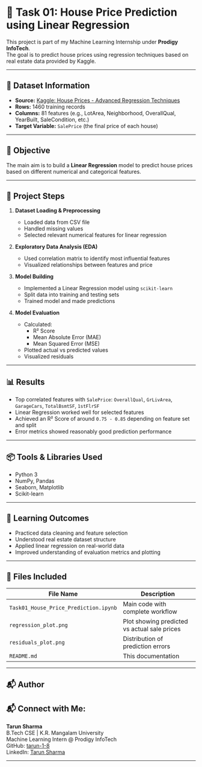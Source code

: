 # 🏡 Task 01: House Price Prediction using Linear Regression

This project is part of my Machine Learning Internship under **Prodigy InfoTech**.  
The goal is to predict house prices using regression techniques based on real estate data provided by Kaggle.

---

## 📁 Dataset Information

- **Source:** [Kaggle: House Prices - Advanced Regression Techniques](https://www.kaggle.com/c/house-prices-advanced-regression-techniques/data)
- **Rows:** 1460 training records
- **Columns:** 81 features (e.g., LotArea, Neighborhood, OverallQual, YearBuilt, SaleCondition, etc.)
- **Target Variable:** `SalePrice` (the final price of each house)

---

## 🎯 Objective

The main aim is to build a **Linear Regression** model to predict house prices based on different numerical and categorical features.

---

## 🧪 Project Steps

1. **Dataset Loading & Preprocessing**
   - Loaded data from CSV file
   - Handled missing values
   - Selected relevant numerical features for linear regression

2. **Exploratory Data Analysis (EDA)**
   - Used correlation matrix to identify most influential features
   - Visualized relationships between features and price

3. **Model Building**
   - Implemented a Linear Regression model using `scikit-learn`
   - Split data into training and testing sets
   - Trained model and made predictions

4. **Model Evaluation**
   - Calculated:
     - R² Score
     - Mean Absolute Error (MAE)
     - Mean Squared Error (MSE)
   - Plotted actual vs predicted values
   - Visualized residuals

---

## 📊 Results

- Top correlated features with `SalePrice`: `OverallQual`, `GrLivArea`, `GarageCars`, `TotalBsmtSF`, `1stFlrSF`
- Linear Regression worked well for selected features
- Achieved an R² Score of around `0.75 - 0.85` depending on feature set and split
- Error metrics showed reasonably good prediction performance

---

## 📦 Tools & Libraries Used

- Python 3
- NumPy, Pandas
- Seaborn, Matplotlib
- Scikit-learn

---

## 📘 Learning Outcomes

- Practiced data cleaning and feature selection
- Understood real estate dataset structure
- Applied linear regression on real-world data
- Improved understanding of evaluation metrics and plotting

---

## 📁 Files Included

| File Name | Description |
|-----------|-------------|
| `Task01_House_Price_Prediction.ipynb` | Main code with complete workflow |
| `regression_plot.png` | Plot showing predicted vs actual sale prices |
| `residuals_plot.png` | Distribution of prediction errors |
| `README.md` | This documentation |

---

## 📬 Author

## 📬 Connect with Me:

**Tarun Sharma**  
B.Tech CSE | K.R. Mangalam University  
Machine Learning Intern @ Prodigy InfoTech  
GitHub: [tarun-1-8](https://github.com/tarun-1-8)  
LinkedIn: [Tarun Sharma](https://www.linkedin.com/in/tarun-sharma-1-8/)


---




